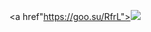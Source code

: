 <a href"https://goo.su/RfrL"><img src="https://i.postimg.cc/C1MksWT1/photo-2024-06-18-11-54-59.jpg"> </a>
